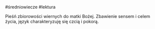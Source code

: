 
#średniowiecze #lektura 

Pieśń zbiorowości wiernych do matki Bożej. Zbawienie sensem i celem życia, język charakteryzuję się czcią i pokorą. 
